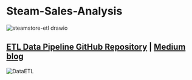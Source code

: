 # Steam-Sales-Analysis

![steamstore-etl drawio](https://github.com/user-attachments/assets/663ad4c1-350e-44ef-8264-f26a9f6176ec)

## [ETL Data Pipeline GitHub Repository](https://github.com/DataForgeOpenAIHub/Steam-Sales-Analysis) | [Medium blog](https://medium.com/@sudarshanasrao/steam-sales-insight-data-driven-analysis-and-visualization-pipeline-803862e5f555)

![DataETL](https://github.com/user-attachments/assets/0f9b10d4-8270-4ff5-a3bc-73ba30331d9a)
